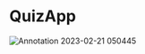 # QuizApp
![Annotation 2023-02-21 050445](https://user-images.githubusercontent.com/89692061/220215373-8f56a9f5-92b9-4b49-9f1e-f2e2a4a4b161.png)

